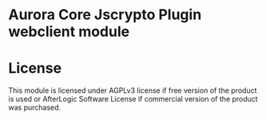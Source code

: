 # Aurora Core Jscrypto Plugin webclient module

# License
This module is licensed under AGPLv3 license if free version of the product is used or AfterLogic Software License if commercial version of the product was purchased.